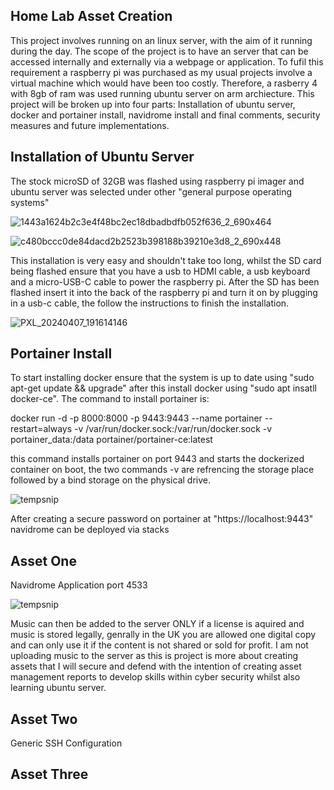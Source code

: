## Home Lab Asset Creation

This project involves running on an linux server, with the aim of it running during the day. The scope of the project is to have an server that can be accessed internally and externally via a webpage or application. To fufil this requirement
a raspberry pi was purchased as my usual projects involve a virtual machine which would have been too costly. Therefore, a rasberry 4 with 8gb of ram was used running ubuntu server on arm archiecture. This project will be broken up into four parts: Installation of ubuntu server, docker and portainer install, navidrome install and final comments, security measures and future implementations.

## Installation of Ubuntu Server
The stock microSD of 32GB was flashed using raspberry pi imager and ubuntu server was selected under other "general purpose operating systems"

![1443a1624b2c3e4f48bc2ec18dbadbdfb052f636_2_690x464](https://github.com/ItWozNotMe/itwoznotme.github.io/assets/74746341/f5dca129-a359-41e0-85d4-c292d9ab71bb)

![c480bccc0de84dacd2b2523b398188b39210e3d8_2_690x448](https://github.com/ItWozNotMe/itwoznotme.github.io/assets/74746341/07a7b3b2-ec60-464d-ab98-465f02ba9c03)

This installation is very easy and shouldn't take too long, whilst the SD card being flashed ensure that you have a usb to HDMI cable, a usb keyboard and a micro-USB-C cable to power the raspberry pi. After the SD has been flashed insert it into the back of the
raspberry pi and turn it on by plugging in a usb-c cable, the follow the instructions to finish the installation.

![PXL_20240407_191614146](https://github.com/ItWozNotMe/itwoznotme.github.io/assets/74746341/dc4dfc22-a489-4084-a0f3-f36e8f3ac0c4)

## Portainer Install

To start installing docker ensure that the system is up to date using "sudo apt-get update && upgrade" after this install docker using "sudo apt insatll docker-ce". The command to install portainer is:

docker run -d -p 8000:8000 -p 9443:9443 --name portainer --restart=always -v /var/run/docker.sock:/var/run/docker.sock -v portainer_data:/data portainer/portainer-ce:latest

this command installs portainer on port 9443 and starts the dockerized container on boot, the two commands -v are refrencing the storage place followed by a bind storage on the physical drive.

![tempsnip](https://github.com/ItWozNotMe/itwoznotme.github.io/assets/74746341/86f14b85-26ea-486f-9839-bf51f877bdbb)

After creating a secure password on portainer at "https://localhost:9443" navidrome can be deployed via stacks

## Asset One

Navidrome Application port 4533

![tempsnip](https://github.com/ItWozNotMe/itwoznotme.github.io/assets/74746341/5f6a9926-cdec-4cc0-8c22-cd646dd13a76)

Music can then be added to the server ONLY if a license is aquired and music is stored legally, genrally in the UK you are allowed one digital copy and can only use it if the content is not shared or sold for profit. I am not uploading music to the server as this is project is more about creating assets that I will secure and defend with the intention of creating asset management reports to develop skills within cyber security whilst also learning ubuntu server. 

## Asset Two 

Generic SSH Configuration

## Asset Three

